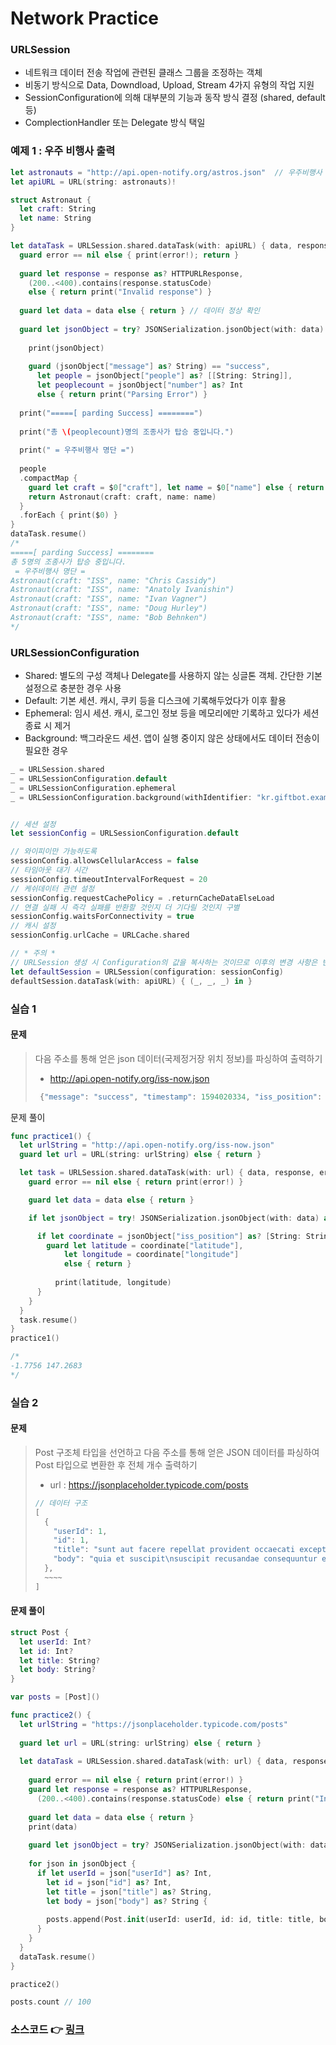 # Network Practice



### URLSession

- 네트워크 데이터 전송 작업에 관련된 클래스 그룹을 조정하는 객체
- 비동기 방식으로  Data, Downdload, Upload, Stream 4가지 유형의 작업 지원
- SessionConfiguration에 의해 대부분의 기능과 동작 방식 결정 (shared, default 등)
- ComplectionHandler 또는 Delegate 방식 택일



### 예제 1 : 우주 비행사 출력

```swift
let astronauts = "http://api.open-notify.org/astros.json"  // 우주비행사 정보
let apiURL = URL(string: astronauts)!

struct Astronaut {
  let craft: String
  let name: String
}

let dataTask = URLSession.shared.dataTask(with: apiURL) { data, response, error in
  guard error == nil else { print(error!); return }
  
  guard let response = response as? HTTPURLResponse,
    (200..<400).contains(response.statusCode)
    else { return print("Invalid response") }
  
  guard let data = data else { return } // 데이터 정상 확인
  
  guard let jsonObject = try? JSONSerialization.jsonObject(with: data) as? [String: Any] else { return }
    
    print(jsonObject)
  
    guard (jsonObject["message"] as? String) == "success",
      let people = jsonObject["people"] as? [[String: String]],
      let peoplecount = jsonObject["number"] as? Int
      else { return print("Parsing Error") }
  
  print("=====[ parding Success] ========")
  
  print("총 \(peoplecount)명의 조종사가 탑승 중입니다.")
  
  print(" = 우주비행사 명단 =")
  
  people
  .compactMap {
    guard let craft = $0["craft"], let name = $0["name"] else { return nil }
    return Astronaut(craft: craft, name: name)
  }
  .forEach { print($0) }
}
dataTask.resume()
/*
=====[ parding Success] ========
총 5명의 조종사가 탑승 중입니다.
 = 우주비행사 명단 =
Astronaut(craft: "ISS", name: "Chris Cassidy")
Astronaut(craft: "ISS", name: "Anatoly Ivanishin")
Astronaut(craft: "ISS", name: "Ivan Vagner")
Astronaut(craft: "ISS", name: "Doug Hurley")
Astronaut(craft: "ISS", name: "Bob Behnken")
*/
```



### URLSessionConfiguration

- Shared: 별도의 구성 객체나 Delegate를 사용하지 않는 싱글톤 객체. 간단한 기본 설정으로 충분한 경우 사용
- Default: 기본 세션. 캐시, 쿠키 등을 디스크에 기록해두었다가 이후 활용
- Ephemeral: 임시 세션. 캐시, 로그인 정보 등을 메모리에만 기록하고 있다가 세션 종료 시 제거
- Background: 백그라운드 세션. 앱이 실행 중이지 않은 상태에서도 데이터 전송이 필요한 경우

```swift
_ = URLSession.shared
_ = URLSessionConfiguration.default
_ = URLSessionConfiguration.ephemeral
_ = URLSessionConfiguration.background(withIdentifier: "kr.giftbot.example.backgroundConfig")


// 세션 설정
let sessionConfig = URLSessionConfiguration.default

// 와이피이만 가능하도록
sessionConfig.allowsCellularAccess = false 
// 타임아웃 대기 시간
sessionConfig.timeoutIntervalForRequest = 20 
// 케쉬데이터 관련 설정
sessionConfig.requestCachePolicy = .returnCacheDataElseLoad 
// 연결 실패 시 즉각 실패를 반환할 것인지 더 기다릴 것인지 구별
sessionConfig.waitsForConnectivity = true 
// 캐시 설정
sessionConfig.urlCache = URLCache.shared 

// * 주의 *
// URLSession 생성 시 Configuration의 값을 복사하는 것이므로 이후의 변경 사항은 반영되지 않음
let defaultSession = URLSession(configuration: sessionConfig)
defaultSession.dataTask(with: apiURL) { (_, _, _) in }
```



### 실습 1

#### 문제

> 다음 주소를 통해 얻은 json 데이터(국제정거장 위치 정보)를 파싱하여 출력하기
>
> - http://api.open-notify.org/iss-now.json
>
> ```swift
>  {"message": "success", "timestamp": 1594020334, "iss_position": {"longitude": "-126.0497", "latitude": "19.4640"}}
> ```

문제 풀이

```swift
func practice1() {
  let urlString = "http://api.open-notify.org/iss-now.json"
  guard let url = URL(string: urlString) else { return }

  let task = URLSession.shared.dataTask(with: url) { data, response, error in
    guard error == nil else { return print(error!) }

    guard let data = data else { return }

    if let jsonObject = try! JSONSerialization.jsonObject(with: data) as? [String: Any] {

      if let coordinate = jsonObject["iss_position"] as? [String: String] {
        guard let latitude = coordinate["latitude"],
            let longitude = coordinate["longitude"]
            else { return }
          
          print(latitude, longitude)
      }
    }
  }
  task.resume()
}
practice1()

/*
-1.7756 147.2683
*/
```



### 실습 2 

#### 문제

> Post 구조체 타입을 선언하고
>  다음 주소를 통해 얻은 JSON 데이터를 파싱하여 Post 타입으로 변환한 후 전체 개수 출력하기
>
> - url : https://jsonplaceholder.typicode.com/posts
>
> ```swift
> // 데이터 구조
> [
>   {
>     "userId": 1,
>     "id": 1,
>     "title": "sunt aut facere repellat provident occaecati excepturi optio reprehenderit",
>     "body": "quia et suscipit\nsuscipit recusandae consequuntur expedita et cum\nreprehenderit molestiae ut ut quas totam\nnostrum rerum est autem sunt rem eveniet architecto"
>   },
>   ~~~~
> ]
> ```

#### 문제 풀이

```swift
struct Post {
  let userId: Int?
  let id: Int?
  let title: String?
  let body: String?
}

var posts = [Post]()

func practice2() {
  let urlString = "https://jsonplaceholder.typicode.com/posts"
  
  guard let url = URL(string: urlString) else { return }
  
  let dataTask = URLSession.shared.dataTask(with: url) { data, response, error in
    
    guard error == nil else { return print(error!) }
    guard let response = response as? HTTPURLResponse,
      (200..<400).contains(response.statusCode) else { return print("Invalid response") }
    
    guard let data = data else { return }
    print(data)
    
    guard let jsonObject = try? JSONSerialization.jsonObject(with: data) as? [[String: Any]] else { return }
    
    for json in jsonObject {
      if let userId = json["userId"] as? Int,
        let id = json["id"] as? Int,
        let title = json["title"] as? String,
        let body = json["body"] as? String {
        
        posts.append(Post.init(userId: userId, id: id, title: title, body: body))
      }
    }
  }
  dataTask.resume()
}

practice2()

posts.count // 100
```



### 소스코드 :point_right: [링크](../SourceCode/"200706_URLSession/Network")





